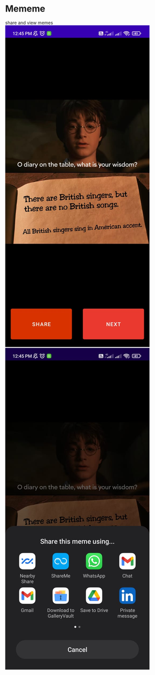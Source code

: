 # Mememe
 share and view memes 
![img](https://github.com/Gauravlamba1109/Mememe/blob/main/ss/gc1.jpeg)
![img](https://github.com/Gauravlamba1109/Mememe/blob/main/ss/gc2.jpeg)

